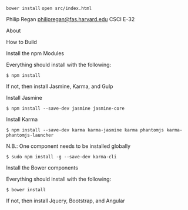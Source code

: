 `bower install`
`open src/index.html`

Philip Regan
philipregan@fas.harvard.edu
CSCI E-32

About

How to Build

Install the npm Modules

Everything should install with the following:

    $ npm install

If not, then install Jasmine, Karma, and Gulp

Install Jasmine

    $ npm install --save-dev jasmine jasmine-core

Install Karma

    $ npm install --save-dev karma karma-jasmine karma phantomjs karma-phantomjs-launcher

N.B.: One component needs to be installed globally

    $ sudo npm install -g --save-dev karma-cli

Install the Bower components

Everything should install with the following:

    $ bower install

If not, then install Jquery, Bootstrap, and Angular
